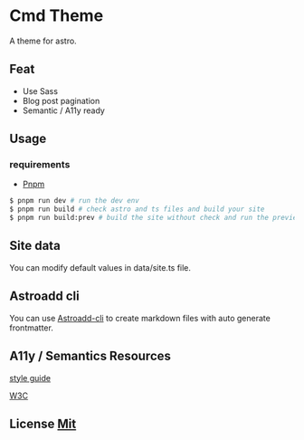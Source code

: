 # Cmd Theme

A theme for astro.

## Feat
- Use Sass
- Blog post pagination
- Semantic / A11y ready

## Usage

### requirements 
- [Pnpm](https://pnpm.io/https://pnpm.io/)


```bash
$ pnpm run dev # run the dev env
$ pnpm run build # check astro and ts files and build your site
$ pnpm run build:prev # build the site without check and run the preview command
```

## Site data

You can modify default values in data/site.ts file.

## Astroadd cli

You can use [Astroadd-cli](https://github.com/onadrog/astroadd-cli) to create markdown files with auto generate frontmatter.


## A11y / Semantics Resources

[style guide](https://a11y-style-guide.com/style-guide/)

[W3C](https://www.w3.org/WAI/tutorials/)

## License [Mit](LICENSE)
